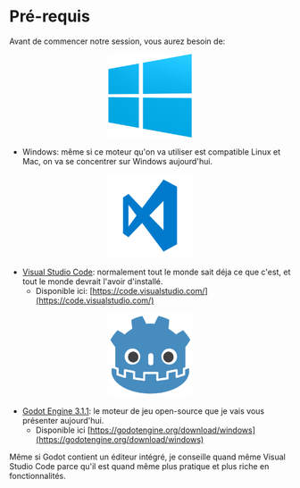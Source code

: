 # Pré-requis

Avant de commencer notre session, vous aurez besoin de:

<p style="text-align: center;">
<img src="./assets/windows-logo.png" width="150" height="150" />
</p>
  
- Windows: même si ce moteur qu'on va utiliser est compatible Linux et Mac, on va se concentrer sur Windows aujourd'hui.

<p style="text-align: center;">
<img src="./assets/vscode-logo.png" width="150" height="150" />
</p>

- [Visual Studio Code](https://code.visualstudio.com/): normalement tout le monde sait déja ce que c'est, et tout le monde devrait l'avoir d'installé.
  - Disponible ici: [https://code.visualstudio.com/](https://code.visualstudio.com/)

<p style="text-align: center;">
<img src="./assets/godot-logo.png" width="150" height="150" />
</p>

- [Godot Engine 3.1.1](https://godotengine.org/): le moteur de jeu open-source que je vais vous présenter aujourd'hui.
  - Disponible ici [https://godotengine.org/download/windows](https://godotengine.org/download/windows)

Même si Godot contient un éditeur intégré, je conseille quand même Visual Studio Code parce qu'il est quand même plus pratique et plus riche en fonctionnalités.
